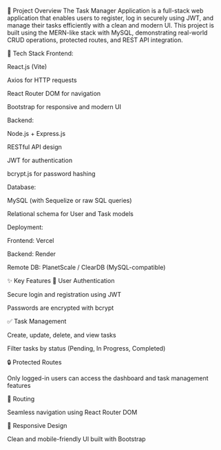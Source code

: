 📌 Project Overview
The Task Manager Application is a full-stack web application that enables users to register, log in securely using JWT, and manage their tasks efficiently with a clean and modern UI. This project is built using the MERN-like stack with MySQL, demonstrating real-world CRUD operations, protected routes, and REST API integration.

🚀 Tech Stack
Frontend:

React.js (Vite)

Axios for HTTP requests

React Router DOM for navigation

Bootstrap for responsive and modern UI

Backend:

Node.js + Express.js

RESTful API design

JWT for authentication

bcrypt.js for password hashing

Database:

MySQL (with Sequelize or raw SQL queries)

Relational schema for User and Task models

Deployment:

Frontend: Vercel

Backend: Render

Remote DB: PlanetScale / ClearDB (MySQL-compatible)

✨ Key Features
🔐 User Authentication

Secure login and registration using JWT

Passwords are encrypted with bcrypt

✅ Task Management

Create, update, delete, and view tasks

Filter tasks by status (Pending, In Progress, Completed)

🔒 Protected Routes

Only logged-in users can access the dashboard and task management features

🧭 Routing

Seamless navigation using React Router DOM

📱 Responsive Design

Clean and mobile-friendly UI built with Bootstrap
